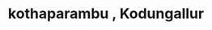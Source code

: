 ---
title: kothaparambu , Kodungallur
url: /kothaparambu-kodungallur/
latitude: 10.241
longitude: 76.195
---
